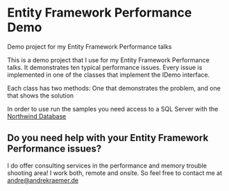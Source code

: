 # Entity Framework Performance Demo
Demo project for my Entity Framework Performance talks

This is a demo project that I use for my Entity Framework Performance talks. It demonstrates ten typical performance issues. Every issue is implemented in one of the classes that implement the IDemo interface.

Each class has two methods: One that demonstrates the problem, and one that shows the solution

In order to use run the samples you need access to a SQL Server with the [Northwind Database](https://www.microsoft.com/en-us/download/details.aspx?id=23654 "Follow Link to download Northwind from the Microsoft website")

## Do you need help with your Entity Framework Performance issues?
I do offer consulting services in the performance and memory trouble shooting area! I work both, remote and onsite.
So feel free to contact me at andre@andrekraemer.de
